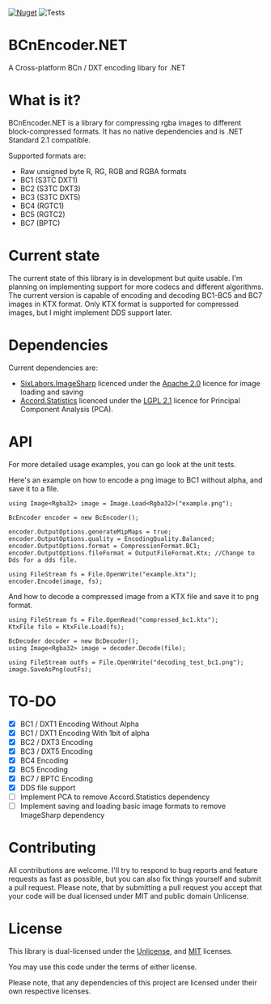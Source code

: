 [![Nuget](https://img.shields.io/nuget/v/BCnEncoder.Net)](https://www.nuget.org/packages/BCnEncoder.Net/)
![Tests](https://github.com/Nominom/BCnEncoder.NET/workflows/Tests/badge.svg)

# BCnEncoder.NET
A Cross-platform BCn / DXT encoding libary for .NET

# What is it?
BCnEncoder.NET is a library for compressing rgba images to different block-compressed formats. It has no native dependencies and is .NET Standard 2.1 compatible.

Supported formats are:
 - Raw unsigned byte R, RG, RGB and RGBA formats
 - BC1 (S3TC DXT1)
 - BC2 (S3TC DXT3)
 - BC3 (S3TC DXT5)
 - BC4 (RGTC1)
 - BC5 (RGTC2)
 - BC7 (BPTC)

# Current state
The current state of this library is in development but quite usable. I'm planning on implementing support for more codecs and 
different algorithms. The current version is capable of encoding and decoding BC1-BC5 and BC7 images in KTX format.
Only KTX format is supported for compressed images, but I might implement DDS support later.

# Dependencies
Current dependencies are:
* [SixLabors.ImageSharp](https://github.com/SixLabors/ImageSharp) licenced under the [Apache 2.0](https://www.apache.org/licenses/LICENSE-2.0) licence for image loading and saving
* [Accord.Statistics](http://accord-framework.net/) licenced under the [LGPL 2.1](https://www.gnu.org/licenses/old-licenses/lgpl-2.1.html) licence for Principal Component Analysis (PCA).

# API
For more detailed usage examples, you can go look at the unit tests. 

Here's an example on how to encode a png image to BC1 without alpha, and save it to a file.
```CSharp
using Image<Rgba32> image = Image.Load<Rgba32>("example.png");

BcEncoder encoder = new BcEncoder();

encoder.OutputOptions.generateMipMaps = true;
encoder.OutputOptions.quality = EncodingQuality.Balanced;
encoder.OutputOptions.format = CompressionFormat.BC1;
encoder.OutputOptions.fileFormat = OutputFileFormat.Ktx; //Change to Dds for a dds file.

using FileStream fs = File.OpenWrite("example.ktx");
encoder.Encode(image, fs);
```

And how to decode a compressed image from a KTX file and save it to png format.
```CSharp
using FileStream fs = File.OpenRead("compressed_bc1.ktx");
KtxFile file = KtxFile.Load(fs);

BcDecoder decoder = new BcDecoder();
using Image<Rgba32> image = decoder.Decode(file);

using FileStream outFs = File.OpenWrite("decoding_test_bc1.png");
image.SaveAsPng(outFs);
```

# TO-DO

- [x] BC1 / DXT1 Encoding Without Alpha
- [x] BC1 / DXT1 Encoding With 1bit of alpha
- [x] BC2 / DXT3 Encoding
- [x] BC3 / DXT5 Encoding
- [x] BC4 Encoding
- [x] BC5 Encoding
- [x] BC7 / BPTC Encoding
- [x] DDS file support
- [ ] Implement PCA to remove Accord.Statistics dependency
- [ ] Implement saving and loading basic image formats to remove ImageSharp dependency

# Contributing
All contributions are welcome. I'll try to respond to bug reports and feature requests as fast as possible, but you can also fix things yourself and submit a pull request. Please note, that by submitting a pull request you accept that your code will be dual licensed under MIT and public domain Unlicense.

# License
This library is dual-licensed under the [Unlicense](https://unlicense.org/), and [MIT](https://opensource.org/licenses/MIT) licenses.

You may use this code under the terms of either license.

Please note, that any dependencies of this project are licensed under their own respective licenses.
